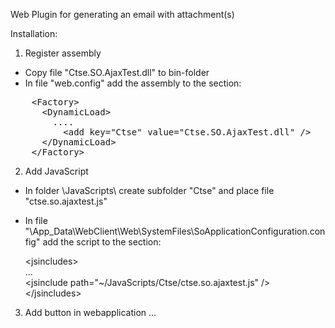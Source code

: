 Web Plugin for generating an email with attachment(s)

Installation:

1) Register assembly

- Copy file "Ctse.SO.AjaxTest.dll" to bin-folder
- In file "web.config" add the assembly to the section: 

<pre>
    &lt;Factory&gt;
      &lt;DynamicLoad&gt;
        ....
	      &lt;add key=&quot;Ctse&quot; value=&quot;Ctse.SO.AjaxTest.dll&quot; /&gt;
      &lt;/DynamicLoad&gt;
    &lt;/Factory&gt;
</pre>

2) Add JavaScript

- In folder \JavaScripts\ create subfolder "Ctse" and place file "ctse.so.ajaxtest.js"
- In file "\App_Data\WebClient\Web\SystemFiles\SoApplicationConfiguration.config" add the script to the section:

  &lt;jsincludes&gt;<br>
    ...<br>
    &lt;jsinclude path=&quot;~/JavaScripts/Ctse/ctse.so.ajaxtest.js&quot; /&gt;<br>
  &lt;/jsincludes&gt;<br>

3) Add button in webapplication
...
  
